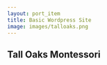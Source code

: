 ```yaml
---
layout: port_item
title: Basic Wordpress Site
image: images/talloaks.png
---
```


## Tall Oaks Montessori